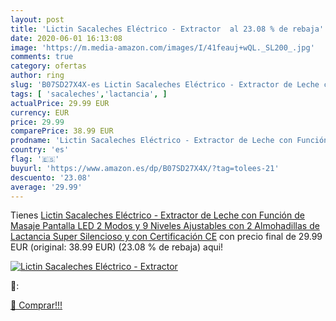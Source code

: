 ```yaml
---
layout: post
title: 'Lictin Sacaleches Eléctrico - Extractor  al 23.08 % de rebaja'
date: 2020-06-01 16:13:08
image: 'https://m.media-amazon.com/images/I/41feauj+wQL._SL200_.jpg'
comments: true
category: ofertas
author: ring
slug: 'B07SD27X4X-es Lictin Sacaleches Eléctrico - Extractor de Leche con...'
tags: [ 'sacaleches','lactancia', ]
actualPrice: 29.99 EUR
currency: EUR
price: 29.99
comparePrice: 38.99 EUR
prodname: 'Lictin Sacaleches Eléctrico - Extractor de Leche con Función de Masaje  Pantalla LED 2 Modos y 9 Niveles Ajustables con 2 Almohadillas de Lactancia  Super Silencioso y con Certificación CE'
country: 'es'
flag: '🇪🇸'
buyurl: 'https://www.amazon.es/dp/B07SD27X4X/?tag=tolees-21'
descuento: '23.08'
average: '29.99'
---
```


Tienes [Lictin Sacaleches Eléctrico - Extractor de Leche con Función de Masaje  Pantalla LED 2 Modos y 9 Niveles Ajustables con 2 Almohadillas de Lactancia  Super Silencioso y con Certificación CE](https://www.amazon.es/dp/B07SD27X4X/?tag=tolees-21) con precio final de  29.99 EUR (original: 38.99 EUR) (23.08 %  de rebaja) aqui!

[![Lictin Sacaleches Eléctrico - Extractor ](https://m.media-amazon.com/images/I/41feauj+wQL._SL200_.jpg)](https://www.amazon.es/dp/B07SD27X4X/?tag=tolees-21)

🔎:


[🛒 Comprar!!!](https://www.amazon.es/dp/B07SD27X4X/?tag=tolees-21)
